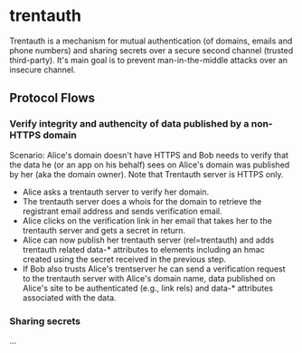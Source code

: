 # trentauth

Trentauth is a mechanism for mutual authentication (of domains, emails and phone numbers) and sharing secrets over a secure second channel (trusted third-party). It's main goal is to prevent man-in-the-middle attacks over an insecure channel.

## Protocol Flows

### Verify integrity and authencity of data published by a non-HTTPS domain

Scenario: Alice's domain doesn't have HTTPS and Bob needs to verify that the data he (or an app on his behalf) sees on Alice's domain was published by her (aka the domain owner). Note that Trentauth server is HTTPS only.

* Alice asks a trentauth server to verify her domain.
* The trentauth server does a whois for the domain to retrieve the registrant email address and sends verification email.
* Alice clicks on the verification link in her email that takes her to the trentauth server and gets a secret in return.
* Alice can now publish her trentauth server (rel=trentauth) and adds trentauth related data-* attributes to elements including an hmac created using the secret received in the previous step.
* If Bob also trusts Alice's trentserver he can send a verification request to the trentauth server with Alice's domain name, data published on Alice's site to be authenticated (e.g., link rels) and data-* attributes associated with the data.

### Sharing secrets

...
